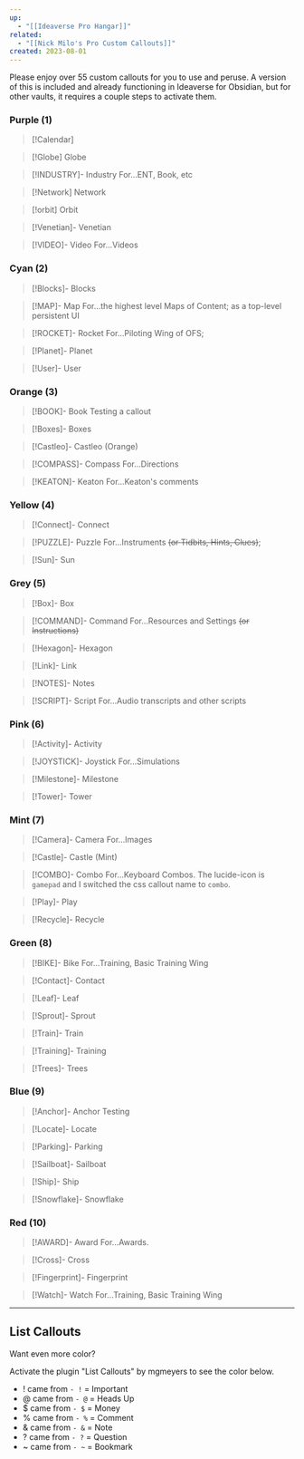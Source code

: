 ```yaml
---
up:
  - "[[Ideaverse Pro Hangar]]"
related:
  - "[[Nick Milo's Pro Custom Callouts]]"
created: 2023-08-01
---
```

Please enjoy over 55 custom callouts for you to use and peruse. A version of this is included and already functioning in Ideaverse for Obsidian, but for other vaults, it requires a couple steps to activate them.

### Purple (1)
>[!Calendar]

> [!Globe] Globe

> [!INDUSTRY]- Industry
> For...ENT, Book, etc

> [!Network] Network

> [!orbit] Orbit

> [!Venetian]- Venetian

> [!VIDEO]- Video
>  For...Videos


### Cyan (2)
> [!Blocks]- Blocks 

> [!MAP]- Map 
> For...the highest level Maps of Content; as a top-level persistent UI

> [!ROCKET]- Rocket 
> For...Piloting Wing of OFS; 

> [!Planet]- Planet 

> [!User]- User 

### Orange (3)
> [!BOOK]- Book 
> Testing a callout

> [!Boxes]- Boxes 

> [!Castleo]- Castleo (Orange)

> [!COMPASS]- Compass 
> For...Directions

> [!KEATON]- Keaton 
> For...Keaton's comments

### Yellow (4)

> [!Connect]- Connect

> [!PUZZLE]- Puzzle
> For...Instruments ~~(or Tidbits, Hints, Clues)~~; 

> [!Sun]- Sun

### Grey (5)
> [!Box]- Box

> [!COMMAND]- Command 
> For...Resources and Settings ~~(or Instructions)~~

> [!Hexagon]- Hexagon

> [!Link]- Link

> [!NOTES]- Notes

> [!SCRIPT]- Script
> For...Audio transcripts and other scripts

### Pink (6)
> [!Activity]- Activity

> [!JOYSTICK]- Joystick
>  For...Simulations

> [!Milestone]- Milestone

> [!Tower]- Tower

### Mint (7)
> [!Camera]- Camera 
> For...Images

> [!Castle]- Castle (Mint)

> [!COMBO]- Combo 
> For...Keyboard Combos.
> The lucide-icon is `gamepad` and I switched the css callout name to `combo`.

> [!Play]- Play

> [!Recycle]- Recycle

### Green (8)
> [!BIKE]- Bike 
> For...Training, Basic Training Wing

> [!Contact]- Contact

> [!Leaf]- Leaf

> [!Sprout]- Sprout

> [!Train]- Train

> [!Training]- Training 

> [!Trees]- Trees

### Blue (9)
> [!Anchor]- Anchor
> Testing

> [!Locate]- Locate

> [!Parking]- Parking

> [!Sailboat]- Sailboat

> [!Ship]- Ship

> [!Snowflake]- Snowflake

### Red (10)
> [!AWARD]- Award 
> For...Awards.

> [!Cross]- Cross

> [!Fingerprint]- Fingerprint

> [!Watch]- Watch 
> For...Training, Basic Training Wing

---

## List Callouts
Want even more color?

Activate the plugin "List Callouts" by mgmeyers to see the color below.

- ! came from `- !` = Important
- @ came from `- @` = Heads Up
- $ came from `- $` = Money
- % came from `- %` = Comment
- & came from `- &` = Note
- ? came from `- ?` = Question
- ~ came from `- ~` = Bookmark



